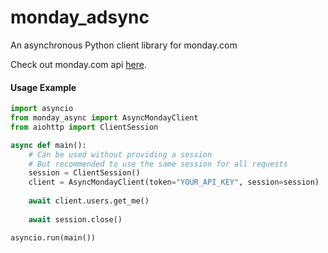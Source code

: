 # monday_adsync
An asynchronous Python client library for monday.com

Check out monday.com api [here](https://developer.monday.com/api-reference/).

#### Usage Example
```python
import asyncio
from monday_async import AsyncMondayClient
from aiohttp import ClientSession

async def main():
    # Can be used without providing a session
    # But recommended to use the same session for all requests
    session = ClientSession()
    client = AsyncMondayClient(token="YOUR_API_KEY", session=session)
    
    await client.users.get_me()
    
    await session.close()

asyncio.run(main())
```